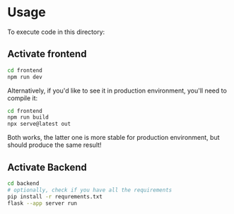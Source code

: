 # Usage

To execute code in this directory:

## Activate frontend

```sh
cd frontend
npm run dev
```

Alternatively, if you'd like to see it in production environment, you'll need to compile it:
```sh
cd frontend
npm run build
npx serve@latest out
```

Both works, the latter one is more stable for production environment, but should produce the same result!


## Activate Backend

```sh
cd backend
# optionally, check if you have all the requirements
pip install -r requrements.txt
flask --app server run
```
